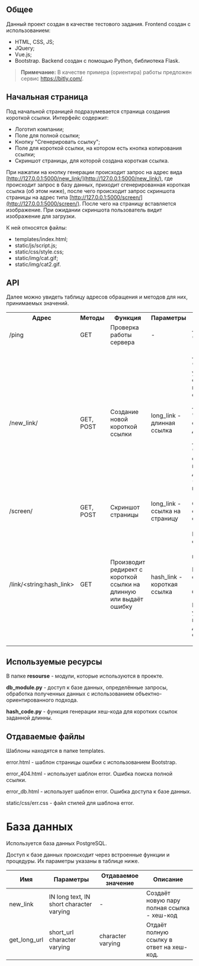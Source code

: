 ## Общее

Данный проект создан в качестве тестового задания. Frontend создан с использованием:

- HTML, CSS, JS;
- JQuery;
- Vue.js;
- Bootstrap. Backend создан с помощью Python, библиотека Flask.

> **Примечание:** В качестве примера (ориентира) работы предложен сервис https://bitly.com/.

## Начальная страница

Под начальной страницей подразумевается страница создания короткой ссылки. Интерфейс содержит:

- Логотип компании;
- Поле для полной ссылки;
- Кнопку "Сгенерировать ссылку";
- Поле для короткой ссылки, на котором есть кнопка копирования ссылки;
- Скриншот страницы, для которой создана короткая ссылка.

При нажатии на кнопку генерации происходит запрос на адрес вида [http://127.0.0.1:5000/new_link/](http://127.0.0.1:5000/new_link/), где происходит запрос в базу данных, приходит сгенерированная короткая ссылка (об этом ниже), после чего происходит запрос скриншота страницы на адрес типа [http://127.0.0.1:5000/screen/](http://127.0.0.1:5000/screen/). После чего на страницу вставляется изображение. При ожидании скриншота пользователь видит изображение для загрузки.

К ней относятся файлы:

* templates/index.html;
* static/js/script.js;
* static/css/style.css;
* static/img/cat.gif;
* static/img/cat2.gif.

## API

Далее можно увидеть таблицу адресов обращения и методов для них, принимаемых значений.

<table>
<tr>
<th>Адрес</th>
<th>Методы</th>
<th>Функция</th>
<th>Параметры</th>
<th>Ответ</th>
</tr>
<tr>
<td>/ping</td>
<td>GET</td>
<td>Проверка работы сервера</td>
<td>

\-
</td>
<td>{"message": "ok"}</td>
</tr>
<tr>
<td>/new_link/</td>
<td>GET, POST</td>
<td>Создание новой короткой ссылки</td>
<td>long_link - длинная ссылка</td>
<td>

{"link": "ссылка"} - успешное создание, короткая ссылка

{"error": "database"} - ошибка базы данных

{"error": "data"} - ошибка приёма данных (параметры не указаны)
</td>
</tr>
<tr>
<td>/screen/</td>
<td>GET, POST</td>
<td>Скриншот страницы</td>
<td>long_link - ссылка на страницу</td>
<td>Отдаёт файл со скриншотом</td>
</tr>
<tr>
<td>

/link/\<string:hash_link\>
</td>
<td>GET</td>
<td>Производит редирект с короткой ссылки на длинную или выдаёт ошибку</td>
<td>hash_link - короткая ссылка</td>
<td>

Шаблон error_404.html - ссылка не найдена

Шаблон error_db.html - ошибка базы данных

Редирект - успешное нахождение длинной ссылки
</td>
</tr>
</table>


## **Используемые ресурсы**

В папке **resourse** - модули, которые используются в проекте. 

**db\_module.py** - доступ к базе данных, определённые запросы, обработка полученных данных с использованием объектно-ориентированного подхода. 

**hash\_code.py** - функция генерации хеш-кода для коротких ссылок заданной длинны. 

## Отдаваемые файлы

Шаблоны находятся в папке templates. 

error.html - шаблон страницы ошибки с использованием Bootstrap. 

error_404.html - использует шаблон error. Ошибка поиска полной ссылки. 

error_db.html - использует шаблон error. Ошибка доступа к базе данных. 

static/css/err.css - файл стилей для шаблона error. 

# База данных

Используется база данных PostgreSQL. 

Доступ к базе данных происходит через встроенные функции и процедуры. Их параметры указаны в таблице ниже. 

| Имя | Параметры | Отдаваемое значение | Описание |
|-----|-----------|---------------------|----------|
| new_link | IN long text, IN short character varying | \- | Создаёт новую пару полная ссылка  - хеш-код |
| get_long_url | short_url character varying | character varying | Отдаёт полную ссылку в ответ на хеш-код. |

